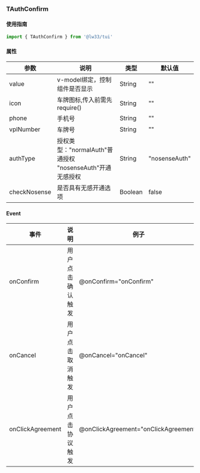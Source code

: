 ### TAuthConfirm

#### 使用指南

```JavaScript
import { TAuthConfirm } from '@lw33/tui'
```

#### 属性


| 参数        | 说明                      | 类型     | 默认值 |
| ----------- | ------------------------ | -------- |------------------------------ |
| value       | v-model绑定，控制组件是否显示            |  String   | ""     |
| icon       | 车牌图标,传入前需先require()            |  String   | ""     |
| phone       | 手机号            |  String   | ""     |
| vplNumber       | 车牌号            |  String   | "" |          
|  authType      |  授权类型："normalAuth"普通授权 "nosenseAuth"开通无感授权        | String   | "nosenseAuth"   |
|  checkNosense      |  是否具有无感开通选项        | Boolean   | false   |



#### Event

| 事件   | 说明             | 例子                      |
| ------ | ---------------- | ------------------------- |
| onConfirm  |用户点击确认触发          | @onConfirm="onConfirm"      |
| onCancel  |用户点击取消触发          | @onCancel="onCancel"      |
| onClickAgreement  |用户点击协议触发 | @onClickAgreement="onClickAgreement"|